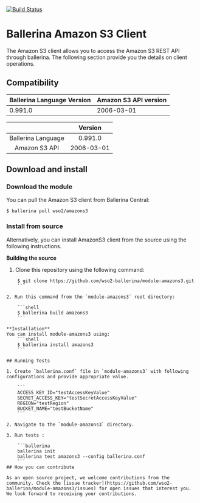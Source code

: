 [![Build Status](https://travis-ci.org/wso2-ballerina/module-amazons3.svg?branch=master)](https://travis-ci.org/wso2-ballerina/module-amazons3)

# Ballerina Amazon S3 Client

The Amazon S3 client allows you to access the Amazon S3 REST API through ballerina. The following section provide you the details on client operations.

## Compatibility
| Ballerina Language Version | Amazon S3 API version  |
| -------------------------- | -------------------- |
| 0.991.0                    | 2006-03-01                  |

|                    |    Version     |
|:------------------:|:--------------:|
| Ballerina Language |   0.991.0      |
| Amazon S3 API      |   2006-03-01   |

## Download and install

### Download the module
You can pull the Amazon S3 client from Ballerina Central:
```ballerina
$ ballerina pull wso2/amazons3
```

### Install from source
Alternatively, you can install AmazonS3 client from the source using the following instructions.

**Building the source**
1. Clone this repository using the following command:
```shell
    $ git clone https://github.com/wso2-ballerina/module-amazons3.git
    ```

2. Run this command from the `module-amazons3` root directory:

    ```shell
    $ ballerina build amazons3
    ```

**Installation**
You can install module-amazons3 using:
    ```shell
    $ ballerina install amazons3
    ```

## Running Tests

1. Create `ballerina.conf` file in `module-amazons3` with following configurations and provide appropriate value.

    ```
    ACCESS_KEY_ID="testAccessKeyValue"
    SECRET_ACCESS_KEY="testSecretAccessKeyValue"
    REGION="testRegion"
    BUCKET_NAME="testBucketName"
    ```

2. Navigate to the `module-amazons3` directory.

3. Run tests :

    ```ballerina
    ballerina init
    ballerina test amazons3 --config ballerina.conf
    ```
## How you can contribute

As an open source project, we welcome contributions from the community. Check the [issue tracker](https://github.com/wso2-ballerina/module-amazons3/issues) for open issues that interest you. We look forward to receiving your contributions.


